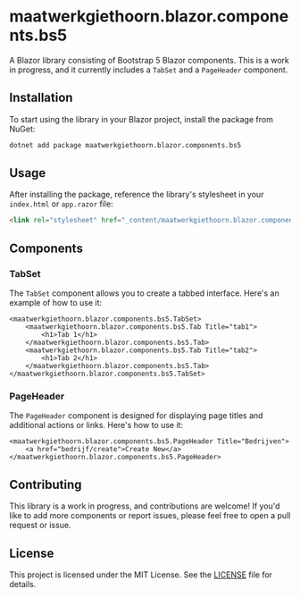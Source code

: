 # maatwerkgiethoorn.blazor.components.bs5

A Blazor library consisting of Bootstrap 5 Blazor components. This is a work in progress, and it currently includes a `TabSet` and a `PageHeader` component.

## Installation

To start using the library in your Blazor project, install the package from NuGet:

```bash
dotnet add package maatwerkgiethoorn.blazor.components.bs5
```

## Usage

After installing the package, reference the library's stylesheet in your `index.html` or `app.razor` file:

```html
<link rel="stylesheet" href="_content/maatwerkgiethoorn.blazor.components.bs5/css/styles.css" />
```

## Components

### TabSet

The `TabSet` component allows you to create a tabbed interface. Here's an example of how to use it:

```razor
<maatwerkgiethoorn.blazor.components.bs5.TabSet>
    <maatwerkgiethoorn.blazor.components.bs5.Tab Title="tab1">
        <h1>Tab 1</h1>
    </maatwerkgiethoorn.blazor.components.bs5.Tab>
    <maatwerkgiethoorn.blazor.components.bs5.Tab Title="tab2">
        <h1>Tab 2</h1>
    </maatwerkgiethoorn.blazor.components.bs5.Tab>
</maatwerkgiethoorn.blazor.components.bs5.TabSet>
```

### PageHeader

The `PageHeader` component is designed for displaying page titles and additional actions or links. Here's how to use it:

```razor
<maatwerkgiethoorn.blazor.components.bs5.PageHeader Title="Bedrijven">
    <a href="bedrijf/create">Create New</a>
</maatwerkgiethoorn.blazor.components.bs5.PageHeader>
```

## Contributing

This library is a work in progress, and contributions are welcome! If you'd like to add more components or report issues, please feel free to open a pull request or issue.

## License

This project is licensed under the MIT License. See the [LICENSE](LICENSE) file for details.
```
